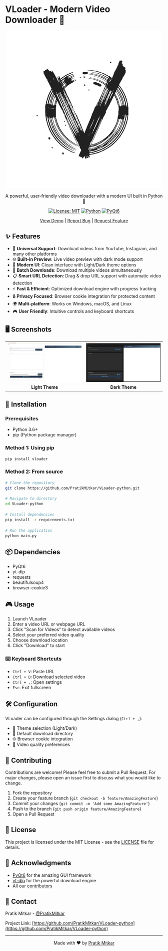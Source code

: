 # VLoader - Modern Video Downloader 🎥

<div align="center">

![VLoader Logo](icons/app-removebg.png)

A powerful, user-friendly video downloader with a modern UI built in Python 🚀

[![License: MIT](https://img.shields.io/badge/License-MIT-yellow.svg)](https://opensource.org/licenses/MIT)
[![Python](https://img.shields.io/badge/python-v3.6+-blue.svg)](https://www.python.org/)
[![PyQt6](https://img.shields.io/badge/PyQt-6.0+-green.svg)](https://www.riverbankcomputing.com/software/pyqt/)

[View Demo](https://github.com/PratikMitkar/VLoader-python) | [Report Bug](https://github.com/PratikMitkar/VLoader-python/issues) | [Request Feature](https://github.com/PratikMitkar/VLoader-python/issues)

</div>

## ✨ Features

- 🎯 **Universal Support**: Download videos from YouTube, Instagram, and many other platforms
- 🌐 **Built-in Preview**: Live video preview with dark mode support
- 🎨 **Modern UI**: Clean interface with Light/Dark theme options
- 💾 **Batch Downloads**: Download multiple videos simultaneously
- 📋 **Smart URL Detection**: Drag & drop URL support with automatic video detection
- ⚡ **Fast & Efficient**: Optimized download engine with progress tracking
- 🔒 **Privacy Focused**: Browser cookie integration for protected content
- 🌍 **Multi-platform**: Works on Windows, macOS, and Linux
- 🎮 **User Friendly**: Intuitive controls and keyboard shortcuts

## 🖥️ Screenshots

<div align="center">
<table>
  <tr>
    <td><img src="screenshots/light-theme.png" alt="Light Theme"/></td>
    <td><img src="screenshots/dark-theme.png" alt="Dark Theme"/></td>
  </tr>
  <tr>
    <td align="center"><b>Light Theme</b></td>
    <td align="center"><b>Dark Theme</b></td>
  </tr>
</table>
</div>

## 🚀 Installation

### Prerequisites
- Python 3.6+
- pip (Python package manager)

### Method 1: Using pip
```bash
pip install vloader
```

### Method 2: From source
```bash
# Clone the repository
git clone https://github.com/PratikMitkar/VLoader-python.git

# Navigate to directory
cd VLoader-python

# Install dependencies
pip install -r requirements.txt

# Run the application
python main.py
```

## 📦 Dependencies

- PyQt6
- yt-dlp
- requests
- beautifulsoup4
- browser-cookie3

## 🎮 Usage

1. Launch VLoader
2. Enter a video URL or webpage URL
3. Click "Scan for Videos" to detect available videos
4. Select your preferred video quality
5. Choose download location
6. Click "Download" to start

### ⌨️ Keyboard Shortcuts

- `Ctrl + V`: Paste URL
- `Ctrl + D`: Download selected video
- `Ctrl + ,`: Open settings
- `Esc`: Exit fullscreen

## 🛠️ Configuration

VLoader can be configured through the Settings dialog (`Ctrl + ,`):

- 🎨 Theme selection (Light/Dark)
- 📂 Default download directory
- 🌐 Browser cookie integration
- 🎥 Video quality preferences

## 🤝 Contributing

Contributions are welcome! Please feel free to submit a Pull Request. For major changes, please open an issue first to discuss what you would like to change.

1. Fork the repository
2. Create your feature branch (`git checkout -b feature/AmazingFeature`)
3. Commit your changes (`git commit -m 'Add some AmazingFeature'`)
4. Push to the branch (`git push origin feature/AmazingFeature`)
5. Open a Pull Request

## 📝 License

This project is licensed under the MIT License - see the [LICENSE](LICENSE) file for details.

## 🙏 Acknowledgments

- [PyQt6](https://www.riverbankcomputing.com/software/pyqt/) for the amazing GUI framework
- [yt-dlp](https://github.com/yt-dlp/yt-dlp) for the powerful download engine
- All our [contributors](https://github.com/PratikMitkar/VLoader-python/graphs/contributors)

## 📧 Contact

Pratik Mitkar - [@PratikMitkar](https://github.com/PratikMitkar)

Project Link: [https://github.com/PratikMitkar/VLoader-python](https://github.com/PratikMitkar/VLoader-python)

---

<div align="center">
Made with ❤️ by <a href="https://github.com/PratikMitkar">Pratik Mitkar</a>
</div>